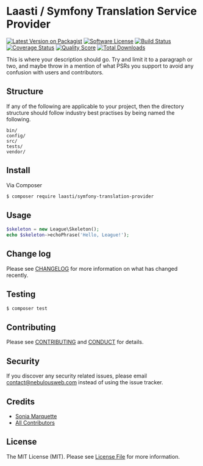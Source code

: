 # Laasti / Symfony Translation Service Provider

[![Latest Version on Packagist][ico-version]][link-packagist]
[![Software License][ico-license]](LICENSE.md)
[![Build Status][ico-travis]][link-travis]
[![Coverage Status][ico-scrutinizer]][link-scrutinizer]
[![Quality Score][ico-code-quality]][link-code-quality]
[![Total Downloads][ico-downloads]][link-downloads]

This is where your description should go. Try and limit it to a paragraph or two, and maybe throw in a mention of what
PSRs you support to avoid any confusion with users and contributors.

## Structure

If any of the following are applicable to your project, then the directory structure should follow industry best practises by being named the following.

```
bin/        
config/
src/
tests/
vendor/
```


## Install

Via Composer

``` bash
$ composer require laasti/symfony-translation-provider
```

## Usage

``` php
$skeleton = new League\Skeleton();
echo $skeleton->echoPhrase('Hello, League!');
```

## Change log

Please see [CHANGELOG](CHANGELOG.md) for more information on what has changed recently.

## Testing

``` bash
$ composer test
```

## Contributing

Please see [CONTRIBUTING](CONTRIBUTING.md) and [CONDUCT](CONDUCT.md) for details.

## Security

If you discover any security related issues, please email contact@nebulousweb.com instead of using the issue tracker.

## Credits

- [Sonia Marquette][link-author]
- [All Contributors][link-contributors]

## License

The MIT License (MIT). Please see [License File](LICENSE.md) for more information.

[ico-version]: https://img.shields.io/packagist/v/laasti/symfony-translation-provider.svg?style=flat-square
[ico-license]: https://img.shields.io/badge/license-MIT-brightgreen.svg?style=flat-square
[ico-travis]: https://img.shields.io/travis/laasti/symfony-translation-provider/master.svg?style=flat-square
[ico-scrutinizer]: https://img.shields.io/scrutinizer/coverage/g/laasti/symfony-translation-provider.svg?style=flat-square
[ico-code-quality]: https://img.shields.io/scrutinizer/g/laasti/symfony-translation-provider.svg?style=flat-square
[ico-downloads]: https://img.shields.io/packagist/dt/laasti/symfony-translation-provider.svg?style=flat-square

[link-packagist]: https://packagist.org/packages/laasti/symfony-translation-provider
[link-travis]: https://travis-ci.org/laasti/symfony-translation-provider
[link-scrutinizer]: https://scrutinizer-ci.com/g/laasti/symfony-translation-provider/code-structure
[link-code-quality]: https://scrutinizer-ci.com/g/laasti/symfony-translation-provider
[link-downloads]: https://packagist.org/packages/laasti/symfony-translation-provider
[link-author]: https://github.com/nebulousGirl
[link-contributors]: ../../contributors
